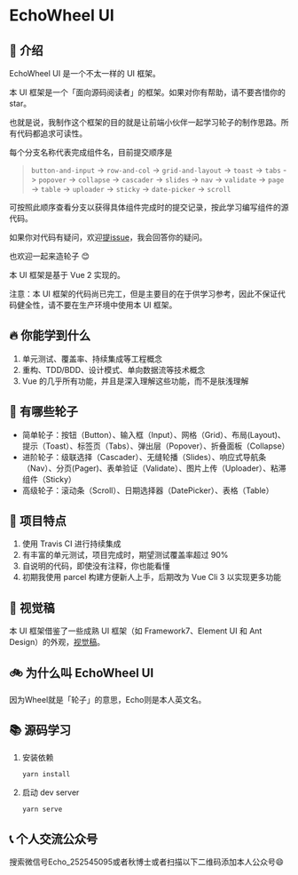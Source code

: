 # EchoWheel UI 

## 👀 介绍

EchoWheel UI 是一个不太一样的 UI 框架。

本 UI 框架是一个「面向源码阅读者」的框架。如果对你有帮助，请不要吝惜你的 star。

也就是说，我制作这个框架的目的就是让前端小伙伴一起学习轮子的制作思路。所有代码都追求可读性。

每个分支名称代表完成组件名，目前提交顺序是

> `button-and-input` -> `row-and-col` -> `grid-and-layout` -> `toast` -> `tabs` -> `popover` -> `collapse` -> `cascader` -> `slides` -> `nav` -> `validate` -> `page` -> `table` -> `uploader` -> `sticky` -> `date-picker` -> `scroll`

可按照此顺序查看分支以获得具体组件完成时的提交记录，按此学习编写组件的源代码。

如果你对代码有疑问，欢迎[提issue](https://github.com/zyqq/wheel/issues)，我会回答你的疑问。

也欢迎一起来造轮子 😊

本 UI 框架是基于 Vue 2 实现的。

注意：本 UI 框架的代码尚已完工，但是主要目的在于供学习参考，因此不保证代码健全性，请不要在生产环境中使用本 UI 框架。

## 🔥 你能学到什么

1. 单元测试、覆盖率、持续集成等工程概念
2. 重构、TDD/BDD、设计模式、单向数据流等技术概念
3. Vue 的几乎所有功能，并且是深入理解这些功能，而不是肤浅理解

## 🍳 有哪些轮子

* 简单轮子：按钮（Button）、输入框（Input）、网格（Grid）、布局(Layout)、提示（Toast）、标签页（Tabs）、弹出层（Popover）、折叠面板（Collapse）
* 进阶轮子：级联选择（Cascader）、无缝轮播（Slides）、响应式导航条（Nav）、分页(Pager)、表单验证（Validate）、图片上传（Uploader）、粘滞组件（Sticky）
* 高级轮子：滚动条（Scroll）、日期选择器（DatePicker）、表格（Table）

## 📌 项目特点

1. 使用 Travis CI 进行持续集成
2. 有丰富的单元测试，项目完成时，期望测试覆盖率超过 90%
3. 自说明的代码，即使没有注释，你也能看懂
4. 初期我使用 parcel 构建方便新人上手，后期改为 Vue Cli 3 以实现更多功能

## 🔮 视觉稿

本 UI 框架借鉴了一些成熟 UI 框架（如 Framework7、Element UI 和 Ant Design）的外观，[视觉稿](https://www.yuque.com/u29422/gulu/artboards/22283)。

## 🚲 为什么叫 EchoWheel UI

因为Wheel就是「轮子」的意思，Echo则是本人英文名。

## 📚 源码学习

1. 安装依赖

    ```js
    yarn install
    ```

2. 启动 dev server

    ```js
    yarn serve
    ```

## 📞 个人交流公众号

搜索微信号Echo_252545095或者秋博士或者扫描以下二维码添加本人公众号😄

